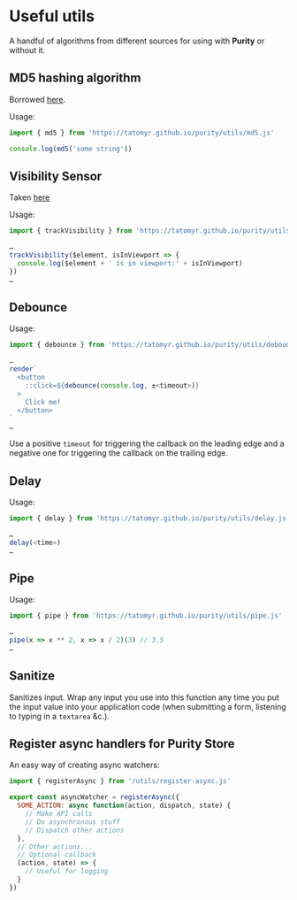 # Useful utils

A handful of algorithms from different sources for using with **Purity** or without it.

## MD5 hashing algorithm

Borrowed [here](http://www.myersdaily.org/joseph/javascript/md5-text.html).

Usage:

```javascript
import { md5 } from 'https://tatomyr.github.io/purity/utils/md5.js'

console.log(md5('some string'))
```

## Visibility Sensor

Taken [here](https://vanillajstoolkit.com/helpers/isinviewport/)

Usage:

```javascript
import { trackVisibility } from 'https://tatomyr.github.io/purity/utils/visibility-sensor.js'

…
trackVisibility($element, isInViewport => {
  console.log($element + ' is in viewport:' + isInViewport)
})
…
```

<!-- TODO: Maybe update behavior? -->

## Debounce

Usage:

```javascript
import { debounce } from 'https://tatomyr.github.io/purity/utils/debounce.js'

…
render`
  <button
    ::click=${debounce(console.log, ±<timeout>)}
  >
    Click me!
  </button>
`
…
```

Use a positive `timeout` for triggering the callback on the leading edge and a negative one for triggering the callback on the trailing edge.

## Delay

Usage:

```javascript
import { delay } from 'https://tatomyr.github.io/purity/utils/delay.js'

…
delay(<time>)
…
```

## Pipe

Usage:

```javascript
import { pipe } from 'https://tatomyr.github.io/purity/utils/pipe.js'

…
pipe(x => x ** 2, x => x / 2)(3) // 3.5
…
```

## Sanitize

Sanitizes input.
Wrap any input you use into this function
any time you put the input value into your application code
(when submitting a form, listening to typing in a `textarea` &c.).

## Register async handlers for Purity Store

An easy way of creating async watchers:

```js
import { registerAsync } from '/utils/register-async.js'

export const asyncWatcher = registerAsync({
  SOME_ACTION: async function(action, dispatch, state) {
    // Make API calls
    // Do asynchronous stuff
    // Dispatch other actions
  },
  // Other actions...
  // Optional callback
  (action, state) => {
    // Useful for logging
  }
})
```

